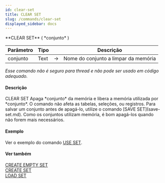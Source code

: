 ```yaml
---
id: clear-set
title: CLEAR SET
slug: /commands/clear-set
displayed_sidebar: docs
---
```


<!--REF #_command_.CLEAR SET.Syntax-->**CLEAR SET** ( *conjunto* )<!-- END REF-->
<!--REF #_command_.CLEAR SET.Params-->
| Parâmetro | Tipo |  | Descrição |
| --- | --- | --- | --- |
| conjunto | Text | &#8594;  | Nome do conjunto a limpar da memória |

<!-- END REF-->

*Esse comando não é seguro para thread e não pode ser usado em código adequado.*


#### Descrição 

<!--REF #_command_.CLEAR SET.Summary-->CLEAR SET Apaga *conjunto* da memória e libera a memória utilizada por *conjunto*.<!-- END REF--> O comando não afeta as tabelas, seleções, ou registros. Para salvar um conjunto antes de apagá-lo, utilize o comando [SAVE SET](save-set.md). Como os conjuntos utilizam memória, é bom apagá-los quando não forem mais necessários.  

#### Exemplo 

Ver o exemplo do comando [USE SET](use-set.md "USE SET").

#### Ver também 

[CREATE EMPTY SET](create-empty-set.md)  
[CREATE SET](create-set.md)  
[LOAD SET](load-set.md)  
